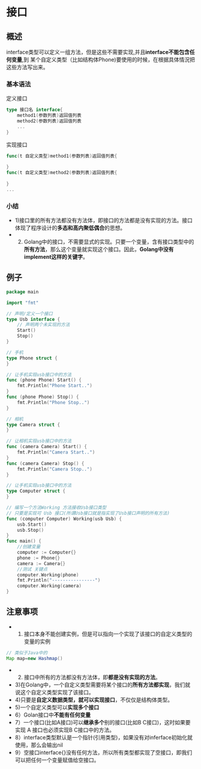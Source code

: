 # 接口



## 概述

interface类型可以定义一组方法，但是这些不需要实现,并且**interface不能包含任何变量**,到 某个自定义类型（比如结构体Phone)要使用的时候，在根据具体情況把这些方法写出来。

### 基本语法

定义接口

```go
type 接口名 interface{
    method1(参数列表)返回值列表
    method2(参数列表)返回值列表
    ...
}
```

实现接口

```go
func(t 自定义类型)method1(参数列表)返回值列表{
    
}
func(t 自定义类型)method2(参数列表)返回值列表{
    
}
...
```

### 小结

* 1)接口里的所有方法都没有方法体，即接口的方法都是没有实现的方法。接口体现了程序设计的**多态和高内聚低偶合**的思想。
* 2) Golang中的接口，不需要显式的实现。只要一个变量，含有接口类型中的**所有方法**，那么这个变量就实现这个接口。因此，**Golang中没有implement这样的关键字**。

## 例子

```go
package main

import "fmt"

// 声明/定义一个接口
type Usb interface {
	// 声明两个未实现的方法
	Start()
	Stop()
}

// 手机
type Phone struct {
}

// 让手机实现usb接口中的方法
func (phone Phone) Start() {
	fmt.Println("Phone Start..")
}
func (phone Phone) Stop() {
	fmt.Println("Phone Stop..")
}

// 相机
type Camera struct {
}

// 让相机实现usb接口中的方法
func (camera Camera) Start() {
	fmt.Println("Camera Start..")
}
func (camera Camera) Stop() {
	fmt.Println("Camera Stop..")
}

// 让手机实现usb接口中的方法
type Computer struct {
}

// 编写一个方法Working 方法接收Usb接口类型
// 只要是实现可 Usb 接口(所谓Usb接口就是指实现了Usb接口声明的所有方法)
func (computer Computer) Working(usb Usb) {
	usb.Start()
	usb.Stop()
}
func main() {
	//创建变量
	computer := Computer{}
	phone := Phone{}
	camera := Camera{}
	//测试 关键点
	computer.Working(phone)
	fmt.Println("----------------")
	computer.Working(camera)
}

```

## 注意事项

* 1) 接口本身不能创建实例，但是可以指向一个实现了该接口的自定义类型的变量的实例

```java
// 类似于Java中的
Map map=new Hashmap()
```

* 2) 接口中所有的方法都没有方法体，即**都是没有实现的方法**。
* 3)在Golang中，一个自定义类型需要将某个接口的**所有方法都实现**，我们就说这个自定义类型实现了该接口。
* 4)只要是**自定义数据类型，就可以实现接口**，不仅仅是结构体类型。
* 5)一个自定义类型可以**实现多个接口**
* 6）Golan接口中**不能有任何变量**
* 7）一个接口(比如A接口)可以**继承多个**别的接口(比如B C接口)，这时如果要实现 A 接口也必须实现B C接口中的方法。
* 8）interface类型默认是一个指针(引用类型)，如果没有对inferface初始化就使用，那么会输出nil
* 9）空接口interface{}没有任何方法，所以所有类型都实现了空接口，即我们可以把任何一个变量赋值给空接口。
